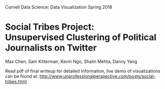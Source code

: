 Cornell Data Science: Data Visualization Spring 2018

# Social Tribes Project: <br/> Unsupervised Clustering of Political Journalists on Twitter
Max Chen, Sam Kitterman, Kevin Ngo, Shalin Mehta, Danny Yang

Read pdf of final writeup for detailed information, live demo of visualizations can be found at: http://www.unprofessionalperspective.com/posts/social-tribes.html
